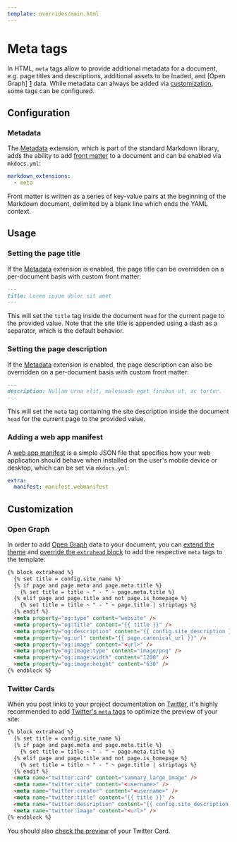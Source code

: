 ```yaml
---
template: overrides/main.html
---
```


# Meta tags

In HTML, `meta` tags allow to provide additional metadata for a document, e.g.
page titles and descriptions, additional assets to be loaded, and [Open Graph]
[1] data. While metadata can always be added via [customization][2], some tags
can be configured.

  [1]: https://ogp.me/
  [2]: #customization

## Configuration

### Metadata

The [Metadata][3] extension, which is part of the standard Markdown library,
adds the ability to add [front matter][4] to a document and can be enabled via
`mkdocs.yml`:

``` yaml
markdown_extensions:
  - meta
```

Front matter is written as a series of key-value pairs at the beginning of the
Markdown document, delimited by a blank line which ends the YAML context.

  [3]: https://github.com/squidfunk/mkdocs-material/blob/master/src/base.html
  [4]: https://jekyllrb.com/docs/front-matter/

## Usage

### Setting the page title

If the [Metadata][5] extension is enabled, the page title can be overridden on
a per-document basis with custom front matter:

``` markdown
---
title: Lorem ipsum dolor sit amet
---
```

This will set the `title` tag inside the document `head` for the current page
to the provided value. Note that the site title is appended using a dash as a
separator, which is the default behavior.

  [5]: #metadata

### Setting the page description

If the [Metadata][5] extension is enabled, the page description can also be
overridden on a per-document basis with custom front matter:

``` markdown
---
description: Nullam urna elit, malesuada eget finibus ut, ac tortor.
---
```

This will set the `meta` tag containing the site description inside the
document `head` for the current page to the provided value.

### Adding a web app manifest

A [web app manifest][6] is a simple JSON file that specifies how your web application should behave when installed on the user's mobile device or desktop, which can be set via `mkdocs.yml`:

``` yaml
extra:
  manifest: manifest.webmanifest
```
  
  [6]: https://developers.google.com/web/fundamentals/web-app-manifest/

## Customization

### Open Graph

In order to add [Open Graph][1] data to your document, you can [extend the
theme][7] and [override the `extrahead` block][8] to add the respective `meta`
tags to the template:

``` html
{% block extrahead %}
  {% set title = config.site_name %}
  {% if page and page.meta and page.meta.title %}
    {% set title = title ~ " - " ~ page.meta.title %}
  {% elif page and page.title and not page.is_homepage %}
    {% set title = title ~ " - " ~ page.title | striptags %}
  {% endif %}
  <meta property="og:type" content="website" />
  <meta property="og:title" content="{{ title }}" />
  <meta property="og:description" content="{{ config.site_description }}" />
  <meta property="og:url" content="{{ page.canonical_url }}" />
  <meta property="og:image" content="<url>" />
  <meta property="og:image:type" content="image/png" />
  <meta property="og:image:width" content="1200" />
  <meta property="og:image:height" content="630" />
{% endblock %}
```

  [7]: ../customization.md#extending-the-theme
  [8]: ../customization.md#overriding-blocks

### Twitter Cards

When you post links to your project documentation on [Twitter][9], it's
highly recommended to add [Twitter's `meta` tags][10] to optimize the preview
of your site:

``` html
{% block extrahead %}
  {% set title = config.site_name %}
  {% if page and page.meta and page.meta.title %}
    {% set title = title ~ " - " ~ page.meta.title %}
  {% elif page and page.title and not page.is_homepage %}
    {% set title = title ~ " - " ~ page.title | striptags %}
  {% endif %}
  <meta name="twitter:card" content="summary_large_image" />
  <meta name="twitter:site" content="<username>" />
  <meta name="twitter:creator" content="<username>" />
  <meta name="twitter:title" content="{{ title }}" />
  <meta name="twitter:description" content="{{ config.site_description }}" />
  <meta name="twitter:image" content="<url>" />
{% endblock %}
```

You should also [check the preview][11] of your Twitter Card.

  [9]: https://twitter.com
  [10]: https://developer.twitter.com/en/docs/tweets/optimize-with-cards/overview/abouts-cards
  [11]: https://cards-dev.twitter.com/validator
